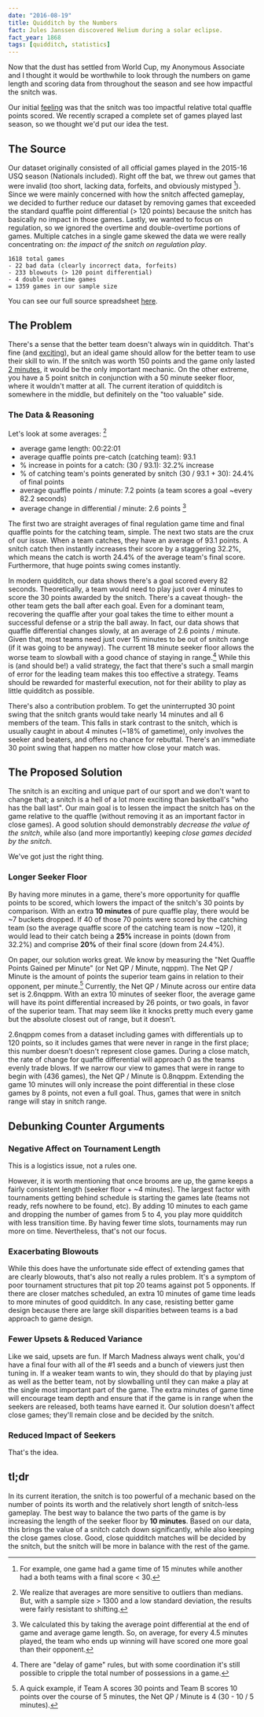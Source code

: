 ```yaml
---
date: "2016-08-19"
title: Quidditch by the Numbers
fact: Jules Janssen discovered Helium during a solar eclipse.
fact_year: 1868
tags: [quidditch, statistics]
---
```


Now that the dust has settled from World Cup, my Anonymous Associate and I thought it would be worthwhile to look through the numbers on game length and scoring data from throughout the season and see how impactful the snitch was.

Our initial [feeling](https://youtu.be/zNdkrtfZP8I?t=4m13s) was that the snitch was too impactful relative total quaffle points scored. We recently scraped a complete set of games played last season, so we thought we'd put our idea the test.

## The Source

Our dataset originally consisted of all official games played in the 2015-16 USQ season (Nationals included). Right off the bat, we threw out games that were invalid (too short, lacking data, forfeits, and obviously mistyped [^1]). Since we were mainly concerned with how the snitch affected gameplay, we decided to further reduce our dataset by removing games that exceeded the standard quaffle point differential (> 120 points) because the snitch has basically no impact in those games. Lastly, we wanted to focus on regulation, so we ignored the overtime and double-overtime portions of games. Multiple catches in a single game skewed the data we were really concentrating on: _the impact of the snitch on regulation play_.

```
1618 total games
- 22 bad data (clearly incorrect data, forfeits)
- 233 blowouts (> 120 point differential)
- 4 double overtime games
= 1359 games in our sample size
```

You can see our full source spreadsheet [here](https://docs.google.com/spreadsheets/d/1adk0NZj3G7Xk6dZaAkZw4IGoKsRTQjKYkENMRfqQuB8/edit?usp=sharing).

## The Problem

There's a sense that the better team doesn't always win in quidditch. That's fine (and [exciting](http://www.cbsnews.com/news/march-madness-2016-ncaa-tournament-michigan-state-middle-tennessee-state-iowa-temple-oklahoma-cal/)), but an ideal game should allow for the better team to use their skill to win. If the snitch was worth 150 points and the game only lasted [2 minutes](https://www.youtube.com/watch?v=YOVS9yn2R7c), it would be the only important mechanic. On the other extreme, you have a 5 point snitch in conjunction with a 50 minute seeker floor, where it wouldn't matter at all. The current iteration of quidditch is somewhere in the middle, but definitely on the "too valuable" side.

### The Data & Reasoning

Let's look at some averages: [^2]

- average game length: 00:22:01
- average quaffle points pre-catch (catching team): 93.1
- % increase in points for a catch: (30 / 93.1): 32.2% increase
- % of catching team's points generated by snitch (30 / 93.1 + 30): 24.4% of final points
- average quaffle points / minute: 7.2 points (a team scores a goal ~every 82.2 seconds)
- average change in differential / minute: 2.6 points [^3]

The first two are straight averages of final regulation game time and final quaffle points for the catching team, simple. The next two stats are the crux of our issue. When a team catches, they have an average of 93.1 points. A snitch catch then instantly increases their score by a staggering 32.2%, which means the catch is worth 24.4% of the average team's final score. Furthermore, that huge points swing comes instantly.

In modern quidditch, our data shows there's a goal scored every 82 seconds. Theoretically, a team would need to play just over 4 minutes to score the 30 points awarded by the snitch. There's a caveat though- the other team gets the ball after each goal. Even for a dominant team, recovering the quaffle after your goal takes the time to either mount a successful defense or a strip the ball away. In fact, our data shows that quaffle differential changes slowly, at an average of 2.6 points / minute. Given that, most teams need just over 15 minutes to be out of snitch range (if it was going to be anyway). The current 18 minute seeker floor allows the worse team to slowball with a good chance of staying in range.[^4] While this is (and should be!) a valid strategy, the fact that there's such a small margin of error for the leading team makes this too effective a strategy. Teams should be rewarded for masterful execution, not for their ability to play as little quidditch as possible.

There's also a contribution problem. To get the uninterrupted 30 point swing that the snitch grants would take nearly 14 minutes and all 6 members of the team. This falls in stark contrast to the snitch, which is usually caught in about 4 minutes (~18% of gametime), only involves the seeker and beaters, and offers no chance for rebuttal. There's an immediate 30 point swing that happen no matter how close your match was.

## The Proposed Solution

The snitch is an exciting and unique part of our sport and we don't want to change that; a snitch is a hell of a lot more exciting than basketball's "who has the ball last". Our main goal is to lessen the impact the snitch has on the game relative to the quaffle (without removing it as an important factor in close games). A good solution should demonstrably _decrease the value of the snitch_, while also (and more importantly) keeping _close games decided by the snitch_.

We've got just the right thing.

### Longer Seeker Floor

By having more minutes in a game, there's more opportunity for quaffle points to be scored, which lowers the impact of the snitch's 30 points by comparison. With an extra **10 minutes** of pure quaffle play, there would be ~7 buckets dropped. If 40 of those 70 points were scored by the catching team (so the average quaffle score of the catching team is now ~120), it would lead to their catch being a **25%** increase in points (down from 32.2%) and comprise **20%** of their final score (down from 24.4%).

On paper, our solution works great. We know by measuring the "Net Quaffle Points Gained per Minute" (or Net QP / Minute, nqppm). The Net QP / Minute is the amount of points the superior team gains in relation to their opponent, per minute.[^5] Currently, the Net QP / Minute across our entire data set is 2.6nqppm. With an extra 10 minutes of seeker floor, the average game will have its point differential increased by 26 points, or two goals, in favor of the superior team. That may seem like it knocks pretty much every game but the absolute closest out of range, but it doesn’t.

2.6nqppm comes from a dataset including games with differentials up to 120 points, so it includes games that were never in range in the first place; this number doesn’t doesn't represent close games. During a close match, the rate of change for quaffle differential will approach 0 as the teams evenly trade blows. If we narrow our view to games that were in range to begin with (436 games), the Net QP / Minute is 0.8nqppm. Extending the game 10 minutes will only increase the point differential in these close games by 8 points, not even a full goal. Thus, games that were in snitch range will stay in snitch range.

## Debunking Counter Arguments

### Negative Affect on Tournament Length

This is a logistics issue, not a rules one.

However, it is worth mentioning that once brooms are up, the game keeps a fairly consistent length (seeker floor + ~4 minutes). The largest factor with tournaments getting behind schedule is starting the games late (teams not ready, refs nowhere to be found, etc). By adding 10 minutes to each game and dropping the number of games from 5 to 4, you play more quidditch with less transition time. By having fewer time slots, tournaments may run more on time. Nevertheless, that's not our focus.

### Exacerbating Blowouts

While this does have the unfortunate side effect of extending games that are clearly blowouts, that's also not really a rules problem. It's a symptom of poor tournament structures that pit top 20 teams against pot 5 opponents. If there are closer matches scheduled, an extra 10 minutes of game time leads to more minutes of good quidditch. In any case, resisting better game design because there are large skill disparities between teams is a bad approach to game design.

### Fewer Upsets & Reduced Variance

Like we said, upsets are fun. If March Madness always went chalk, you'd have a final four with all of the #1 seeds and a bunch of viewers just then tuning in. If a weaker team wants to win, they should do that by playing just as well as the better team, not by slowballing until they can make a play at the single most important part of the game. The extra minutes of game time will encourage team depth and ensure that if the game is in range when the seekers are released, both teams have earned it. Our solution doesn't affect close games; they'll remain close and be decided by the snitch.

### Reduced Impact of Seekers

That's the idea.

## tl;dr

In its current iteration, the snitch is too powerful of a mechanic based on the number of points its worth and the relatively short length of snitch-less gameplay. The best way to balance the two parts of the game is by increasing the length of the seeker floor by **10 minutes**. Based on our data, this brings the value of a snitch catch down significantly, while also keeping the close games close. Good, close quidditch matches will be decided by the snitch, but the snitch will be more in balance with the rest of the game.

[^1]: For example, one game had a game time of 15 minutes while another had a both teams with a final score < 30.
[^2]: We realize that averages are more sensitive to outliers than medians. But, with a sample size > 1300 and a low standard deviation, the results were fairly resistant to shifting.
[^3]: We calculated this by taking the average point differential at the end of game and average game length. So, on average, for every 4.5 minutes played, the team who ends up winning will have scored one more goal than their opponent.
[^4]: There are "delay of game" rules, but with some coordination it's still possible to cripple the total number of possessions in a game.
[^5]: A quick example, if Team A scores 30 points and Team B scores 10 points over the course of 5 minutes, the Net QP / Minute is 4 (30 - 10 / 5 minutes).
